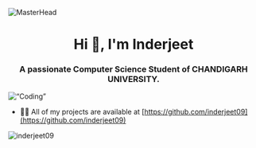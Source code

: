 
![MasterHead](https://repository-images.githubusercontent.com/588181932/e36ec678-7984-4cdd-8e4c-a3932772ff8e)

<h1 align="center">Hi 👋, I'm Inderjeet</h1>
<h3 align="center">A passionate Computer Science Student of CHANDIGARH UNIVERSITY.</h3>
<img align=“center” alt=“Coding” width=“400” src= https://media.tenor.com/2uyENRmiUt0AAAAC/coding.gif”>

- 👨‍💻 All of my projects are available at [https://github.com/inderjeet09](https://github.com/inderjeet09)




<p><img align="center" src="https://github-readme-streak-stats.herokuapp.com/?user=inderjeet09&" alt="inderjeet09" /></p>
